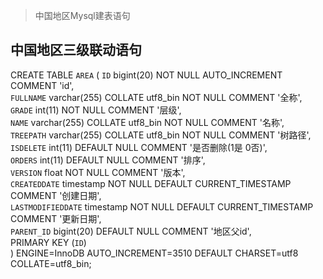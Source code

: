 > 中国地区Mysql建表语句
##  中国地区三级联动语句
CREATE TABLE `AREA` (
  `ID` bigint(20) NOT NULL AUTO_INCREMENT COMMENT 'id',  
  `FULLNAME` varchar(255) COLLATE utf8_bin NOT NULL COMMENT '全称',  
  `GRADE` int(11) NOT NULL COMMENT '层级',  
  `NAME` varchar(255) COLLATE utf8_bin NOT NULL COMMENT '名称',  
  `TREEPATH` varchar(255) COLLATE utf8_bin NOT NULL COMMENT '树路径',  
  `ISDELETE` int(11) DEFAULT NULL COMMENT '是否删除(1是 0否)',  
  `ORDERS` int(11) DEFAULT NULL COMMENT '排序',  
  `VERSION` float NOT NULL COMMENT '版本',  
  `CREATEDDATE` timestamp NOT NULL DEFAULT CURRENT_TIMESTAMP COMMENT '创建日期',  
  `LASTMODIFIEDDATE` timestamp NOT NULL DEFAULT CURRENT_TIMESTAMP COMMENT '更新日期',  
  `PARENT_ID` bigint(20) DEFAULT NULL COMMENT '地区父id',  
  PRIMARY KEY (`ID`)  
) ENGINE=InnoDB AUTO_INCREMENT=3510 DEFAULT CHARSET=utf8 COLLATE=utf8_bin;
